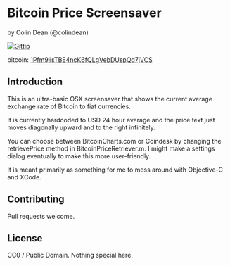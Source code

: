 Bitcoin Price Screensaver
=========================

by Colin Dean (@colindean)

[![Gittip](http://img.shields.io/gittip/colindean.png)](https://www.gittip.com/colindean/)

bitcoin: [1Pfm9iisTBE4ncK6fQLgVebDUspQd7jVCS](bitcoin:1Pfm9iisTBE4ncK6fQLgVebDUspQd7jVCS)

Introduction
------------

This is an ultra-basic OSX screensaver that shows the current average exchange
rate of Bitcoin to fiat currencies. 

It is currently hardcoded to USD 24 hour average and the price text just moves
diagonally upward and to the right infinitely.

You can choose between BitcoinCharts.com or Coindesk by changing the
retrievePrice method in BitcoinPriceRetriever.m. I might make a settings dialog
eventually to make this more user-friendly.

It is meant primarily as something for me to mess around with Objective-C and
XCode.

Contributing
------------

Pull requests welcome.

License
-------

CC0 / Public Domain. Nothing special here.
